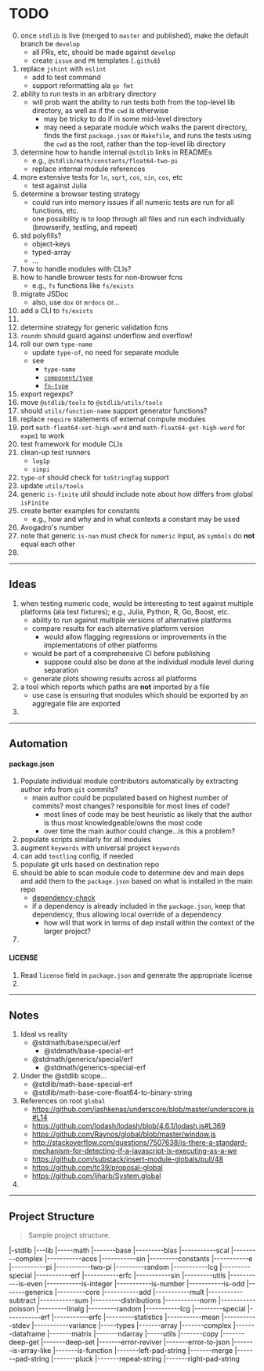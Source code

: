 TODO
====

0. once `stdlib` is live (merged to `master` and published), make the default branch be `develop`
    -   all PRs, etc, should be made against `develop`
    -   create `issue` and `PR` templates (`.github`)
1. replace `jshint` with `eslint`
    -   add to test command
    -   support reformatting ala `go fmt`
2. ability to run tests in an arbitrary directory
    -   will prob want the ability to run tests both from the top-level lib directory, as well as if the `cwd` is otherwise
        -   may be tricky to do if in some mid-level directory
        -   may need a separate module which walks the parent directory, finds the first `package.json` or `Makefile`, and runs the tests using the `cwd` as the root, rather than the top-level lib directory
3. determine how to handle internal `@stdlib` links in READMEs
    -   e.g., `@stdlib/math/constants/float64-two-pi`
    -   replace internal module references
4. more extensive tests for `ln`, `sqrt`, `cos`, `sin`, `cos`, etc
    -   test against Julia
5. determine a browser testing strategy
    -   could run into memory issues if all numeric tests are run for all functions, etc.
    -   one possibility is to loop through all files and run each individually (browserify, testling, and repeat)
6. std polyfills?
    -   object-keys
    -   typed-array
    -   ...
7. how to handle modules with CLIs?
8. how to handle browser tests for non-browser fcns
    -   e.g., `fs` functions like `fs/exists`
9. migrate JSDoc
    -   also, use `dox` or `mrdocs` or...
10. add a CLI to `fs/exists`
11. 
12. determine strategy for generic validation fcns
13. `roundn` should guard against underflow and overflow!
14. roll our own `type-name`
    -   update `type-of`, no need for separate module
    -   see
        - `type-name`
        - [`component/type`](https://github.com/component/type/blob/master/index.js)
        - [`fn-type`](https://github.com/Kikobeats/fn-type)
15. export regexps?
16. move `@stdlib/tools` to `@stdlib/utils/tools`
17. should `utils/function-name` support generator functions?
18. replace `require` statements of external compute modules
19. port `math-float64-set-high-word` and `math-float64-get-high-word` for `expm1` to work
20. test framework for module CLIs
21. clean-up test runners
    -   `log1p` 
    -   `sinpi`
22. `type-of` should check for `toStringTag` support
23. update `utils/tools`
24. generic `is-finite` util should include note about how differs from global `isFinite`
25. create better examples for constants
    -   e.g., how and why and in what contexts a constant may be used
26. Avogadro's number
27. note that generic `is-nan` must check for `numeric` input, as `symbols` do __not__ equal each other
28. 


---
## Ideas

1. when testing numeric code, would be interesting to test against multiple platforms (ala test fixtures); e.g., Julia, Python, R, Go, Boost, etc.
    -   ability to run against multiple versions of alternative platforms
    -   compare results for each alternative platform version
        -   would allow flagging regressions or improvements in the implementations of other platforms
    -   would be part of a comprehensive CI before publishing
        -   suppose could also be done at the individual module level during separation
    -   generate plots showing results across all platforms
2. a tool which reports which paths are __not__ imported by a file
    -   use case is ensuring that modules which should be exported by an aggregate file are exported
3.


---
## Automation

#### package.json

1. Populate individual module contributors automatically by extracting author info from `git` commits?
    -   main author could be populated based on highest number of commits? most changes? responsible for most lines of code?
        -   most lines of code may be best heuristic as likely that the author is thus most knowledgeable/owns the most code
        -   over time the main author could change...is this a problem?
2. populate scripts similarly for all modules
3. augment `keywords` with universal project `keywords`
4. can add `testling` config, if needed
5. populate git urls based on destination repo
6. should be able to scan module code to determine dev and main deps and add them to the `package.json` based on what is installed in the main repo
    -   [dependency-check](https://github.com/maxogden/dependency-check)
    -   if a dependency is already included in the `package.json`, keep that dependency, thus allowing local override of a dependency
        -   how will that work in terms of dep install within the context of the larger project?
7.


#### LICENSE

1. Read `license` field in `package.json` and generate the appropriate license
2.



---
## Notes

1. Ideal vs reality
    - @stdmath/base/special/erf
        -   @stdmath/base-special-erf
    - @stdmath/generics/special/erf
        -   @stdmath/generics-special-erf
2. Under the @stdlib scope...
    -   @stdlib/math-base-special-erf
    -   @stdlib/math-base-core-float64-to-binary-string
3. References on root `global`
    -   https://github.com/jashkenas/underscore/blob/master/underscore.js#L14
    -   https://github.com/lodash/lodash/blob/4.6.1/lodash.js#L369
    -   https://github.com/Raynos/global/blob/master/window.js
    -   http://stackoverflow.com/questions/7507638/is-there-a-standard-mechanism-for-detecting-if-a-javascript-is-executing-as-a-we
    -   https://github.com/substack/insert-module-globals/pull/48
    -   https://github.com/tc39/proposal-global
    -   https://github.com/ljharb/System.global
4. 


---
## Project Structure
> Sample project structure.

|-stdlib
|---lib
|-----math
|-------base
|---------blas
|-----------scal
|---------complex
|-----------acos
|-----------sin
|---------constants
|-----------e
|-----------pi
|-----------two-pi
|---------random
|-----------lcg
|---------special
|-----------erf
|-----------erfc
|-----------sin
|---------utils
|-----------is-even
|-----------is-integer
|-----------is-number
|-----------is-odd
|-------generics
|---------core
|-----------add
|-----------mult
|-----------subtract
|-----------sum
|---------distributions
|-----------norm
|-----------poisson
|---------linalg
|---------random
|-----------lcg
|---------special
|-----------erf
|-----------erfc
|---------statistics
|-----------mean
|-----------stdev
|-----------variance
|-----types
|-------array
|-------complex
|-------dataframe
|-------matrix
|-------ndarray
|-----utils
|-------copy
|-------deep-get
|-------deep-set
|-------error-reviver
|-------error-to-json
|-------is-array-like
|-------is-function
|-------left-pad-string
|-------merge
|-------pad-string
|-------pluck
|-------repeat-string
|-------right-pad-string
